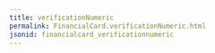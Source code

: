 ```yaml
---
title: verificationNumeric
permalink: FinancialCard.verificationNumeric.html
jsonid: financialcard_verificationnumeric
---
```

